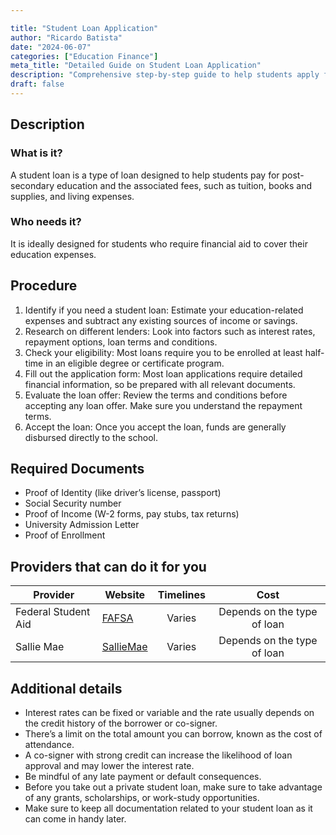```yaml
---

title: "Student Loan Application"
author: "Ricardo Batista"
date: "2024-06-07"
categories: ["Education Finance"]
meta_title: "Detailed Guide on Student Loan Application"
description: "Comprehensive step-by-step guide to help students apply for loans"
draft: false
---
```


## Description
### What is it?
A student loan is a type of loan designed to help students pay for post-secondary education and the associated fees, such as tuition, books and supplies, and living expenses. 

### Who needs it?
It is ideally designed for students who require financial aid to cover their education expenses.

## Procedure
1. Identify if you need a student loan: Estimate your education-related expenses and subtract any existing sources of income or savings.
2. Research on different lenders: Look into factors such as interest rates, repayment options, loan terms and conditions.
3. Check your eligibility: Most loans require you to be enrolled at least half-time in an eligible degree or certificate program.
4. Fill out the application form: Most loan applications require detailed financial information, so be prepared with all relevant documents.
5. Evaluate the loan offer: Review the terms and conditions before accepting any loan offer. Make sure you understand the repayment terms.
6. Accept the loan: Once you accept the loan, funds are generally disbursed directly to the school.

## Required Documents
- Proof of Identity (like driver’s license, passport)
- Social Security number
- Proof of Income (W-2 forms, pay stubs, tax returns)
- University Admission Letter
- Proof of Enrollment

## Providers that can do it for you

| Provider        |     Website     |     Timelines    |       Cost      |
| --------------- | --------------- |  :-------------: | :-------------: |
| Federal Student Aid     |  [FAFSA](https://studentaid.gov/)       |      Varies      |        Depends on the type of loan       |
| Sallie Mae      |  [SallieMae](https://www.salliemae.com/)       |      Varies      |        Depends on the type of loan       |

## Additional details
- Interest rates can be fixed or variable and the rate usually depends on the credit history of the borrower or co-signer.
- There’s a limit on the total amount you can borrow, known as the cost of attendance.
- A co-signer with strong credit can increase the likelihood of loan approval and may lower the interest rate.
- Be mindful of any late payment or default consequences.
- Before you take out a private student loan, make sure to take advantage of any grants, scholarships, or work-study opportunities.
- Make sure to keep all documentation related to your student loan as it can come in handy later.